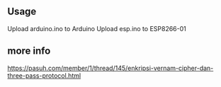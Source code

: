 ## Usage
Upload arduino.ino to Arduino
Upload esp.ino to ESP8266-01

## more info
https://pasuh.com/member/1/thread/145/enkripsi-vernam-cipher-dan-three-pass-protocol.html